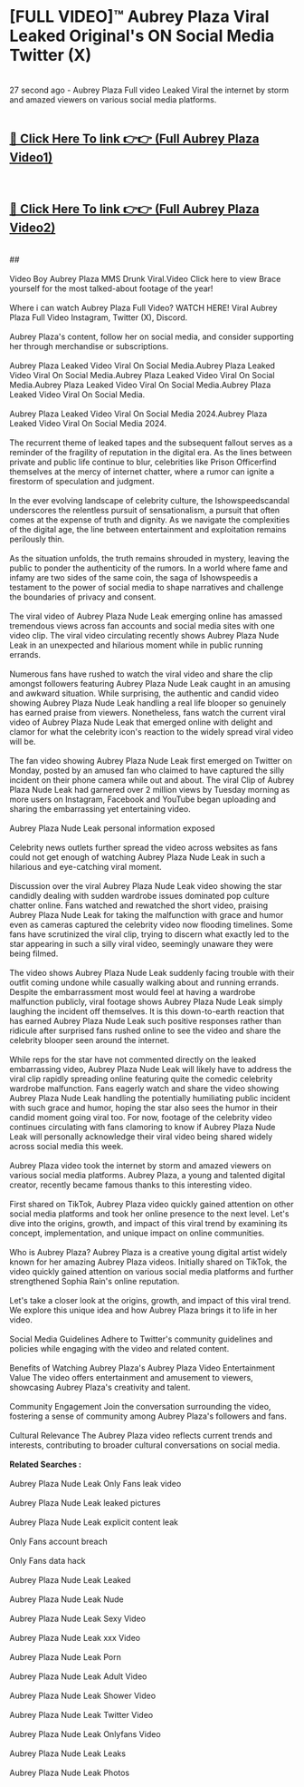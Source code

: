 # [FULL VIDEO]™ Aubrey Plaza Viral Leaked Original's ON Social Media Twitter (X) <br>
<br>
27 second ago - Aubrey Plaza Full video Leaked Viral the internet by storm and amazed viewers on various social media platforms.<br>

 <br>

##  <a href="https://play.123hd.live?title=Full Aubrey_Plaza&ref=git">🔴 Click Here To link 👉👉 (Full Aubrey Plaza Video1)</a><br>
  <br>

##  <a href="https://play.123hd.live?title=Full Aubrey_Plaza&ref=git">🔴 Click Here To link 👉👉 (Full Aubrey Plaza Video2)</a><br>
  <br>
  ##


  <br>

  <br>
Video Boy Aubrey Plaza MMS Drunk Viral.Video Click here to view Brace yourself for the most talked-about footage of the year!
<br><br>
Where i can watch Aubrey Plaza Full Video? WATCH HERE! Viral Aubrey Plaza Full Video Instagram, Twitter (X), Discord.
<br><br>
Aubrey Plaza's content, follow her on social media, and consider supporting her through merchandise or subscriptions.
<br><br>
Aubrey Plaza Leaked Video Viral On Social Media.Aubrey Plaza Leaked Video Viral On Social Media.Aubrey Plaza Leaked Video Viral On Social Media.Aubrey Plaza Leaked Video Viral On Social Media.Aubrey Plaza Leaked Video Viral On Social Media.
<br><br>
Aubrey Plaza Leaked Video Viral On Social Media 2024.Aubrey Plaza Leaked Video Viral On Social Media 2024.
<br><br>
The recurrent theme of leaked tapes and the subsequent fallout serves as a reminder of the fragility of reputation in the digital era. As the lines between private and public life continue to blur, celebrities like Prison Officerfind themselves at the mercy of internet chatter, where a rumor can ignite a firestorm of speculation and judgment.
<br><br>
In the ever evolving landscape of celebrity culture, the Ishowspeedscandal underscores the relentless pursuit of sensationalism, a pursuit that often comes at the expense of truth and dignity. As we navigate the complexities of the digital age, the line between entertainment and exploitation remains perilously thin.
<br><br>
As the situation unfolds, the truth remains shrouded in mystery, leaving the public to ponder the authenticity of the rumors. In a world where fame and infamy are two sides of the same coin, the saga of Ishowspeedis a testament to the power of social media to shape narratives and challenge the boundaries of privacy and consent.
<br><br>
The viral video of Aubrey Plaza Nude Leak emerging online has amassed tremendous views across fan accounts and social media sites with one video clip. The viral video circulating recently shows Aubrey Plaza Nude Leak in an unexpected and hilarious moment while in public running errands.
<br><br>
Numerous fans have rushed to watch the viral video and share the clip amongst followers featuring Aubrey Plaza Nude Leak caught in an amusing and awkward situation. While surprising, the authentic and candid video showing Aubrey Plaza Nude Leak handling a real life blooper so genuinely has earned praise from viewers. Nonetheless, fans watch the current viral video of Aubrey Plaza Nude Leak that emerged online with delight and clamor for what the celebrity icon's reaction to the widely spread viral video will be.
<br><br>
The fan video showing Aubrey Plaza Nude Leak first emerged on Twitter on Monday, posted by an amused fan who claimed to have captured the silly incident on their phone camera while out and about. The viral Clip of Aubrey Plaza Nude Leak had garnered over 2 million views by Tuesday morning as more users on Instagram, Facebook and YouTube began uploading and sharing the embarrassing yet entertaining video.
<br><br>
Aubrey Plaza Nude Leak personal information exposed
<br><br>
Celebrity news outlets further spread the video across websites as fans could not get enough of watching Aubrey Plaza Nude Leak in such a hilarious and eye-catching viral moment.
<br><br>
Discussion over the viral Aubrey Plaza Nude Leak video showing the star candidly dealing with sudden wardrobe issues dominated pop culture chatter online. Fans watched and rewatched the short video, praising Aubrey Plaza Nude Leak for taking the malfunction with grace and humor even as cameras captured the celebrity video now flooding timelines. Some fans have scrutinized the viral clip, trying to discern what exactly led to the star appearing in such a silly viral video, seemingly unaware they were being filmed.
<br><br>
The video shows Aubrey Plaza Nude Leak suddenly facing trouble with their outfit coming undone while casually walking about and running errands. Despite the embarrassment most would feel at having a wardrobe malfunction publicly, viral footage shows Aubrey Plaza Nude Leak simply laughing the incident off themselves. It is this down-to-earth reaction that has earned Aubrey Plaza Nude Leak such positive responses rather than ridicule after surprised fans rushed online to see the video and share the celebrity blooper seen around the internet.
<br><br>
While reps for the star have not commented directly on the leaked embarrassing video, Aubrey Plaza Nude Leak will likely have to address the viral clip rapidly spreading online featuring quite the comedic celebrity wardrobe malfunction. Fans eagerly watch and share the video showing Aubrey Plaza Nude Leak handling the potentially humiliating public incident with such grace and humor, hoping the star also sees the humor in their candid moment going viral too. For now, footage of the celebrity video continues circulating with fans clamoring to know if Aubrey Plaza Nude Leak will personally acknowledge their viral video being shared widely across social media this week.
<br><br>
Aubrey Plaza video took the internet by storm and amazed viewers on various social media platforms. Aubrey Plaza, a young and talented digital creator, recently became famous thanks to this interesting video.
<br><br>
First shared on TikTok, Aubrey Plaza video quickly gained attention on other social media platforms and took her online presence to the next level. Let's dive into the origins, growth, and impact of this viral trend by examining its concept, implementation, and unique impact on online communities.
<br><br>
Who is Aubrey Plaza? Aubrey Plaza is a creative young digital artist widely known for her amazing Aubrey Plaza videos. Initially shared on TikTok, the video quickly gained attention on various social media platforms and further strengthened Sophia Rain's online reputation.
<br><br>
Let's take a closer look at the origins, growth, and impact of this viral trend. We explore this unique idea and how Aubrey Plaza brings it to life in her video.
<br><br>
Social Media Guidelines Adhere to Twitter's community guidelines and policies while engaging with the video and related content.
<br><br>
Benefits of Watching Aubrey Plaza's Aubrey Plaza Video Entertainment Value The video offers entertainment and amusement to viewers, showcasing Aubrey Plaza's creativity and talent.
<br><br>
Community Engagement Join the conversation surrounding the video, fostering a sense of community among Aubrey Plaza's followers and fans.
<br><br>
Cultural Relevance The Aubrey Plaza video reflects current trends and interests, contributing to broader cultural conversations on social media.
<br><br>
<strong>Related Searches :</strong>
<br><br>
Aubrey Plaza Nude Leak Only Fans leak video
<br><br>
Aubrey Plaza Nude Leak leaked pictures
<br><br>
Aubrey Plaza Nude Leak explicit content leak
<br><br>
Only Fans account breach
<br><br>
Only Fans data hack
<br><br>
Aubrey Plaza Nude Leak Leaked
<br><br>
Aubrey Plaza Nude Leak Nude
<br><br>
Aubrey Plaza Nude Leak Sexy Video
<br><br>
Aubrey Plaza Nude Leak xxx Video
<br><br>
Aubrey Plaza Nude Leak Porn
<br><br>
Aubrey Plaza Nude Leak Adult Video
<br><br>
Aubrey Plaza Nude Leak Shower Video
<br><br>
Aubrey Plaza Nude Leak Twitter Video
<br><br>
Aubrey Plaza Nude Leak Onlyfans Video
<br><br>
Aubrey Plaza Nude Leak Leaks
<br><br>
Aubrey Plaza Nude Leak Photos